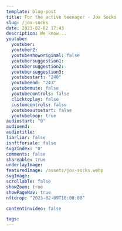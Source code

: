 ```yaml
---
template: blog-post
title: For the active teenager - Jox Socks
slug: /jox-socks
date: 2023-02-02 17:43
description: We know...
youtube:
  youtuber: 
  youtuber2: 
  youtubeshoworiginal: false
  youtubersuggestion1: 
  youtubersuggestion2: 
  youtubersuggestion3: 
  youtubestart: "240"
  youtubeend: "243"
  youtubemute: false
  youtubecontrols: false
  clicktoplay: false
  customcontrols: false
  youtubeautostart: false
  youtubeloop: true
audiostart: "0"
audioend: 
audiotitle: 
liarliar: false
isnftforsale: false
svgzindex: "0"
comments: false
shareable: true
underlayImage: 
featuredImage: /assets/jox-socks.webp
svgImage:
scrollable: false
showZoom: true
showPageNav: true
nftdrop: "2023-02-09T10:00:00"

contentinvideo: false

tags:
---
```


